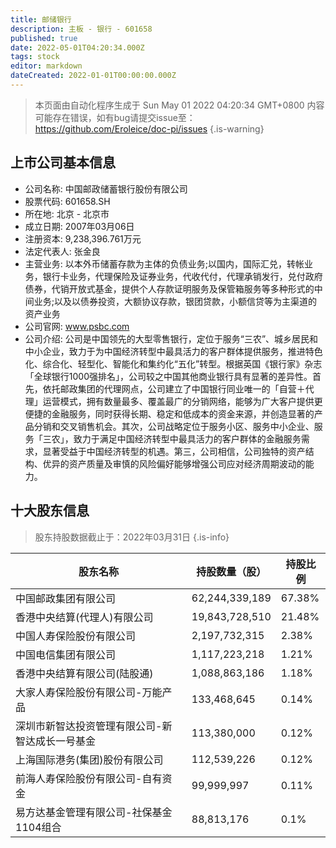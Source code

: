 ```yaml
---
title: 邮储银行
description: 主板 - 银行 - 601658
published: true
date: 2022-05-01T04:20:34.000Z
tags: stock
editor: markdown
dateCreated: 2022-01-01T00:00:00.000Z
---
```


> 本页面由自动化程序生成于 Sun May 01 2022 04:20:34 GMT+0800
> 内容可能存在错误，如有bug请提交issue至：https://github.com/Eroleice/doc-pi/issues
{.is-warning}

## 上市公司基本信息
- 公司名称: 中国邮政储蓄银行股份有限公司
- 股票代码: 601658.SH
- 所在地: 北京 - 北京市
- 成立日期: 2007年03月06日
- 注册资本: 9,238,396.761万元
- 法定代表人: 张金良
- 主营业务: 以本外币储蓄存款为主体的负债业务;以国内，国际汇兑，转帐业务，银行卡业务，代理保险及证券业务，代收代付，代理承销发行，兑付政府债券，代销开放式基金，提供个人存款证明服务及保管箱服务等多种形式的中间业务;以及以债券投资，大额协议存款，银团贷款，小额信贷等为主渠道的资产业务
- 公司官网: www.psbc.com
- 公司介绍: 公司是中国领先的大型零售银行，定位于服务“三农”、城乡居民和中小企业，致力于为中国经济转型中最具活力的客户群体提供服务，推进特色化、综合化、轻型化、智能化和集约化“五化”转型。根据英国《银行家》杂志「全球银行1000强排名」，公司较之中国其他商业银行具有显著的差异性。首先，依托邮政集团的代理网点，公司建立了中国银行同业唯一的「自营＋代理」运营模式，拥有数量最多、覆盖最广的分销网络，能够为广大客户提供更便捷的金融服务，同时获得长期、稳定和低成本的资金来源，并创造显著的产品分销和交叉销售机会。其次，公司战略定位于服务小区、服务中小企业、服务「三农」，致力于满足中国经济转型中最具活力的客户群体的金融服务需求，显著受益于中国经济转型的机遇。第三，公司相信，公司独特的资产结构、优异的资产质量及审慎的风险偏好能够增强公司应对经济周期波动的能力。


## 十大股东信息
> 股东持股数据截止于：2022年03月31日
{.is-info}

| 股东名称 | 持股数量（股） | 持股比例 |
| --- | --- | --- |
| 中国邮政集团有限公司 | 62,244,339,189 | 67.38% |
| 香港中央结算(代理人)有限公司 | 19,843,728,510 | 21.48% |
| 中国人寿保险股份有限公司 | 2,197,732,315 | 2.38% |
| 中国电信集团有限公司 | 1,117,223,218 | 1.21% |
| 香港中央结算有限公司(陆股通) | 1,088,863,186 | 1.18% |
| 大家人寿保险股份有限公司-万能产品 | 133,468,645 | 0.14% |
| 深圳市新智达投资管理有限公司-新智达成长一号基金 | 113,380,000 | 0.12% |
| 上海国际港务(集团)股份有限公司 | 112,539,226 | 0.12% |
| 前海人寿保险股份有限公司-自有资金 | 99,999,997 | 0.11% |
| 易方达基金管理有限公司-社保基金1104组合 | 88,813,176 | 0.1% |




